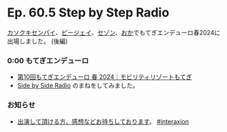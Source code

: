 # Ep. 60.5 Step by Step Radio

[カソクキセンパイ](https://twitter.com/AccSempai)、[ピージェイ](https://twitter.com/xiPJ)、[セゾン](https://twitter.com/ShowEachLow)、[おか](https://twitter.com/nowohyeah)でもてぎエンデューロ春2024に出場しました。 (後編)

### 0:00 もてぎエンデューロ

- [第10回もてぎエンデューロ 春 2024｜モビリティリゾートもてぎ](https://motegi7h.jp/haru/)
- [Side by Side Radio](https://sidebysideradio.libsyn.com/) のまねをしてみました。

### お知らせ

- [出演して頂ける方、感想などお待ちしております](https://interaxion-podcast.github.io/feedback/)。 [#interaxion](https://twitter.com/hashtag/interaxion)
